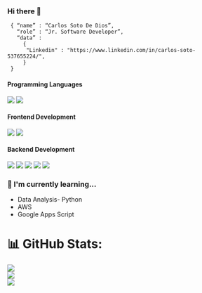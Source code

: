### Hi there 👋

```shell
 { “name” : “Carlos Soto De Dios”,
   “role” : “Jr. Software Developer”,
   “data” :
     {
      "Linkedin" : "https://www.linkedin.com/in/carlos-soto-537655224/",
     }
 }
```
<h4>Programming Languages</h4>
<p>
  <img src="https://img.shields.io/badge/JavaScript-F7DF1E?style=for-the-badge&logo=javascript&logoColor=black">
  <img src="https://img.shields.io/badge/python-3670A0?style=for-the-badge&logo=python&logoColor=ffdd54">
</p>

<h4>Frontend Development</h4>
<p>
  <img src="https://img.shields.io/badge/React-20232A?style=for-the-badge&logo=react&logoColor=61DAFB">
  <img src="https://img.shields.io/badge/react_native-%2320232a.svg?style=for-the-badge&logo=react&logoColor=%2361DAFB">
</p>

<h4>Backend Development</h4>
<p>
  <img src="https://img.shields.io/badge/Node.js-339933?style=for-the-badge&logo=nodedotjs&logoColor=white">
  <img src="https://img.shields.io/badge/MongoDB-white?style=for-the-badge&logo=mongodb&logoColor=4EA94B">
  <img src="https://img.shields.io/badge/Mongoose-00C58E?style=for-the-badge">
  <img src="https://img.shields.io/badge/postgres-%23316192.svg?style=for-the-badge&logo=postgresql&logoColor=white">
 <img src="https://img.shields.io/badge/Socket.io-black?style=for-the-badge&logo=socket.io&badgeColor=010101">
</p>

### 🍃 I'm currently learning... 
- Data Analysis- Python
- AWS
- Google Apps Script 

# 📊 GitHub Stats:
![](https://github-readme-stats.vercel.app/api?username=EstCarlos&theme=blueberry&hide_border=false&include_all_commits=false&count_private=false)<br/>
![](https://github-readme-streak-stats.herokuapp.com/?user=EstCarlos&theme=blueberry&hide_border=false)<br/>
![](https://github-readme-stats.vercel.app/api/top-langs/?username=EstCarlos&theme=blueberry&hide_border=false&include_all_commits=false&count_private=false&layout=compact)
